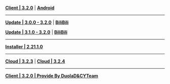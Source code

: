 **[Client | 3.2.0](https://autopatchcn.yuanshen.com/client_app/download/pc_zip/20221024103540_fp3L3cHoDpo9eNeT/YuanShen_3.2.0.zip)** | **[Android](https://autopatchcn.yuanshen.com/client_app/download/Android/20221024105331_bOTAbIxOuQ7A26Yu/mihoyo/yuanshen_3.2.0.apk)**

---

**[Update | 3.0.0 - 3.2.0](https://autopatchcn.yuanshen.com/client_app/update/hk4e_cn/18/game_3.0.0_3.2.0_hdiff_VTro0ZXq4dKa6phJ.zip)** | **[BiliBili](https://autopatchcn.yuanshen.com/client_app/update/hk4e_cn/17/game_3.0.0_3.2.0_hdiff_7MJvIE50djNhsUFY.zip)**

**[Update | 3.1.0 - 3.2.0](https://autopatchcn.yuanshen.com/client_app/update/hk4e_cn/18/game_3.1.0_3.2.0_hdiff_jXM0eDiqdLA8oTf3.zip)** | **[BiliBili](https://autopatchcn.yuanshen.com/client_app/update/hk4e_cn/17/game_3.1.0_3.2.0_hdiff_ys0JFCRQ3hU7Ldub.zip)**

---

**[Installer | 2.21.1.0](https://autopatchcn.yuanshen.com/client_app/download/launcher/20221020171359_wFzRh7woLeexVqpX/mihoyo/yuanshen_setup_20221019133526.exe)**

---

**[Cloud | 3.2.3](https://autopatchcn.yuanshen.com/client_app/download/cloudgame/pc/20221107202552_ZEeSfvRzlLPKIhln/mihoyo/yscloud_3.2.3.exe)** | **[Cloud | 3.2.4](https://autopatchcn.yuanshen.com/client_app/download/cloudgame/pc/20221109204949_RCrLFZCuoIm0ixvX/mihoyo/yscloud_3.2.4.exe)**

---

**[Client | 3.2.0 | Provide By DuolaD&CYTeam](https://7ww2hb-my.sharepoint.com/:u:/g/personal/duolad_cyteam_me/EVzfvgKgm9lOtQ58P6admHUBhiHEkMGcnW0-dk_Jl_gDMA?e=IeFRdN)**